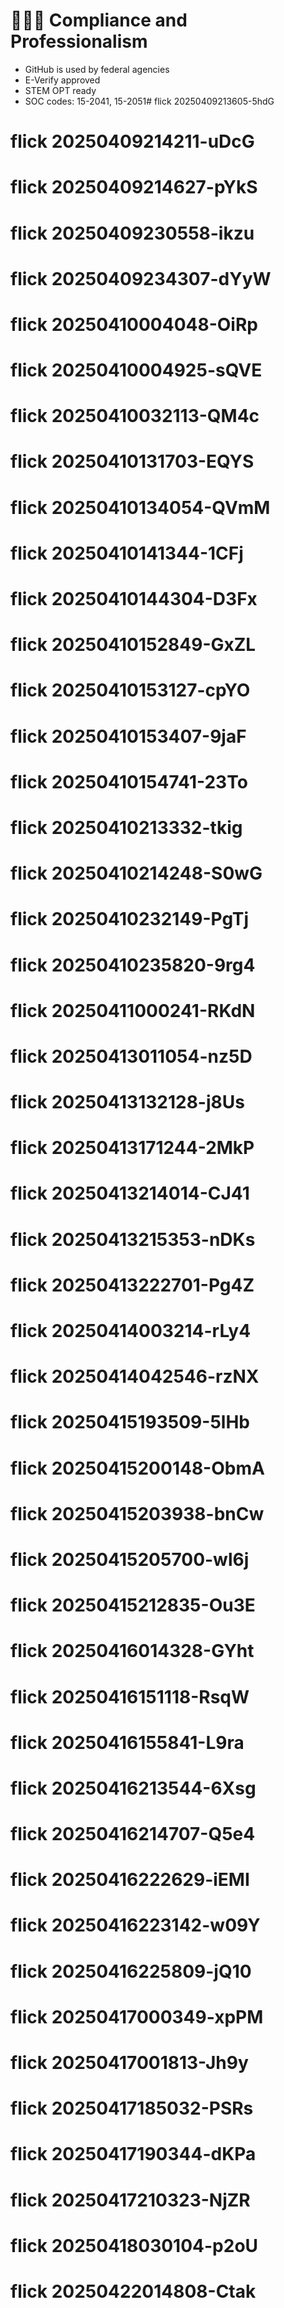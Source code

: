 # 🧑🏽‍💼 Compliance and Professionalism

- GitHub is used by federal agencies
- E-Verify approved
- STEM OPT ready
- SOC codes: 15-2041, 15-2051# flick 20250409213605-5hdG
# flick 20250409214211-uDcG
# flick 20250409214627-pYkS
# flick 20250409230558-ikzu
# flick 20250409234307-dYyW
# flick 20250410004048-OiRp
# flick 20250410004925-sQVE
# flick 20250410032113-QM4c
# flick 20250410131703-EQYS
# flick 20250410134054-QVmM
# flick 20250410141344-1CFj
# flick 20250410144304-D3Fx
# flick 20250410152849-GxZL
# flick 20250410153127-cpYO
# flick 20250410153407-9jaF
# flick 20250410154741-23To
# flick 20250410213332-tkig
# flick 20250410214248-S0wG
# flick 20250410232149-PgTj
# flick 20250410235820-9rg4
# flick 20250411000241-RKdN
# flick 20250413011054-nz5D
# flick 20250413132128-j8Us
# flick 20250413171244-2MkP
# flick 20250413214014-CJ41
# flick 20250413215353-nDKs
# flick 20250413222701-Pg4Z
# flick 20250414003214-rLy4
# flick 20250414042546-rzNX
# flick 20250415193509-5lHb
# flick 20250415200148-ObmA
# flick 20250415203938-bnCw
# flick 20250415205700-wl6j
# flick 20250415212835-Ou3E
# flick 20250416014328-GYht
# flick 20250416151118-RsqW
# flick 20250416155841-L9ra
# flick 20250416213544-6Xsg
# flick 20250416214707-Q5e4
# flick 20250416222629-iEMI
# flick 20250416223142-w09Y
# flick 20250416225809-jQ10
# flick 20250417000349-xpPM
# flick 20250417001813-Jh9y
# flick 20250417185032-PSRs
# flick 20250417190344-dKPa
# flick 20250417210323-NjZR
# flick 20250418030104-p2oU
# flick 20250422014808-Ctak
